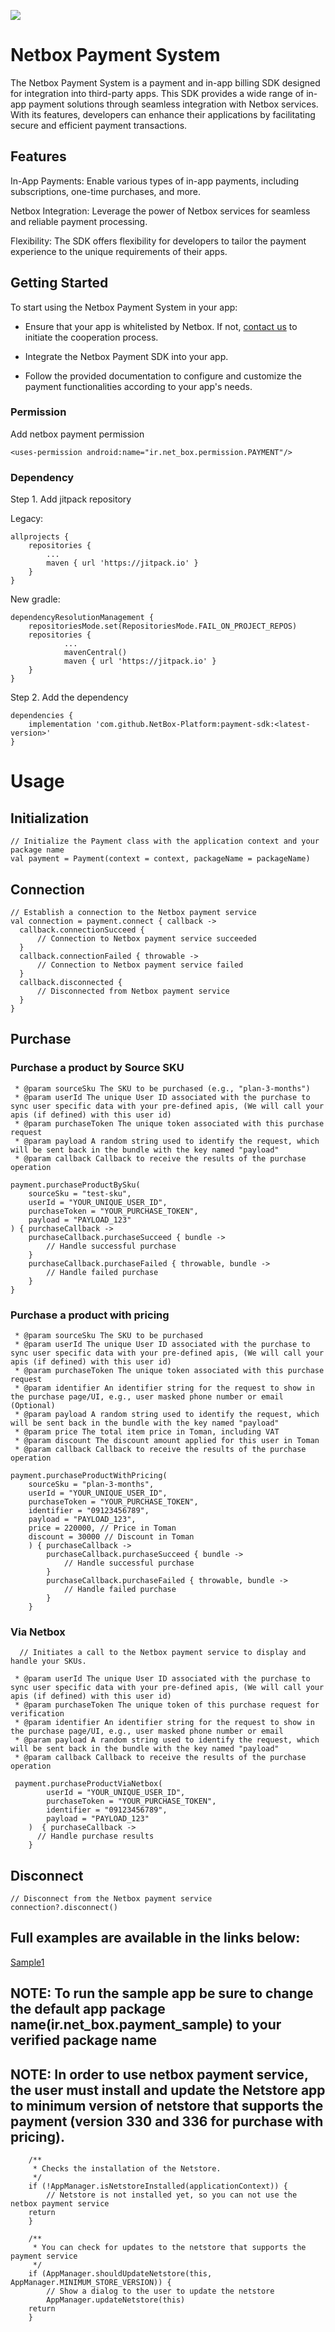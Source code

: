 [![](https://jitpack.io/v/NetBox-Platform/payment-sdk.svg)](https://jitpack.io/#NetBox-Platform/payment-sdk)


# Netbox Payment System
The Netbox Payment System is a payment and in-app billing SDK designed for integration into third-party apps. This SDK provides a wide range of in-app payment solutions through seamless integration with Netbox services.
With its features, developers can enhance their applications by facilitating secure and efficient payment transactions.

## Features
In-App Payments: Enable various types of in-app payments, including subscriptions, one-time purchases, and more.

Netbox Integration: Leverage the power of Netbox services for seamless and reliable payment processing.

Flexibility: The SDK offers flexibility for developers to tailor the payment experience to the unique requirements of their apps.

## Getting Started
To start using the Netbox Payment System in your app:

- Ensure that your app is whitelisted by Netbox. If not, [contact us](https://netbox.info/contact-netbox/) to initiate the cooperation process.

- Integrate the Netbox Payment SDK into your app.

- Follow the provided documentation to configure and customize the payment functionalities according to your app's needs.

### Permission
Add netbox payment permission 

    <uses-permission android:name="ir.net_box.permission.PAYMENT"/>
    
### Dependency

Step 1. Add jitpack repository

Legacy:

	allprojects {
		repositories {
			...
			maven { url 'https://jitpack.io' }
		}
	}


New gradle:

    dependencyResolutionManagement {
        repositoriesMode.set(RepositoriesMode.FAIL_ON_PROJECT_REPOS)
        repositories {
    			...
       			mavenCentral()
    			maven { url 'https://jitpack.io' }
        }
    }

Step 2. Add the dependency

	dependencies {
 		implementation 'com.github.NetBox-Platform:payment-sdk:<latest-version>'
	}
	
# Usage
## Initialization
    // Initialize the Payment class with the application context and your package name
    val payment = Payment(context = context, packageName = packageName)
## Connection
    // Establish a connection to the Netbox payment service
    val connection = payment.connect { callback ->
      callback.connectionSucceed {
          // Connection to Netbox payment service succeeded
      }
      callback.connectionFailed { throwable ->
          // Connection to Netbox payment service failed
      }
      callback.disconnected {
          // Disconnected from Netbox payment service
      }
    }
  
## Purchase
### Purchase a product by Source SKU

     * @param sourceSku The SKU to be purchased (e.g., "plan-3-months")
     * @param userId The unique User ID associated with the purchase to sync user specific data with your pre-defined apis, (We will call your apis (if defined) with this user id)
     * @param purchaseToken The unique token associated with this purchase request
     * @param payload A random string used to identify the request, which will be sent back in the bundle with the key named "payload"
     * @param callback Callback to receive the results of the purchase operation
     
    payment.purchaseProductBySku(
	    sourceSku = "test-sku",
	    userId = "YOUR_UNIQUE_USER_ID",
        purchaseToken = "YOUR_PURCHASE_TOKEN",
        payload = "PAYLOAD_123"
    ) { purchaseCallback ->
        purchaseCallback.purchaseSucceed { bundle ->
            // Handle successful purchase
        }
        purchaseCallback.purchaseFailed { throwable, bundle ->
            // Handle failed purchase
        }
    }

### Purchase a product with pricing
     * @param sourceSku The SKU to be purchased
     * @param userId The unique User ID associated with the purchase to sync user specific data with your pre-defined apis, (We will call your apis (if defined) with this user id)
     * @param purchaseToken The unique token associated with this purchase request
     * @param identifier An identifier string for the request to show in the purchase page/UI, e.g., user masked phone number or email (Optional)
     * @param payload A random string used to identify the request, which will be sent back in the bundle with the key named "payload"
     * @param price The total item price in Toman, including VAT
     * @param discount The discount amount applied for this user in Toman
     * @param callback Callback to receive the results of the purchase operation
     
	payment.purchaseProductWithPricing(
		sourceSku = "plan-3-months",
		userId = "YOUR_UNIQUE_USER_ID",
		purchaseToken = "YOUR_PURCHASE_TOKEN",
		identifier = "09123456789",
		payload = "PAYLOAD_123",
		price = 220000, // Price in Toman
		discount = 30000 // Discount in Toman
		) { purchaseCallback ->
			purchaseCallback.purchaseSucceed { bundle ->
			    // Handle successful purchase
			}
			purchaseCallback.purchaseFailed { throwable, bundle ->
			    // Handle failed purchase
			}
		}
### Via Netbox

      // Initiates a call to the Netbox payment service to display and handle your SKUs.

     * @param userId The unique User ID associated with the purchase to sync user specific data with your pre-defined apis, (We will call your apis (if defined) with this user id)
     * @param purchaseToken The unique token of this purchase request for verification
     * @param identifier An identifier string for the request to show in the purchase page/UI, e.g., user masked phone number or email
     * @param payload A random string used to identify the request, which will be sent back in the bundle with the key named "payload"
     * @param callback Callback to receive the results of the purchase operation
     
     payment.purchaseProductViaNetbox(
            userId = "YOUR_UNIQUE_USER_ID",
            purchaseToken = "YOUR_PURCHASE_TOKEN",
            identifier = "09123456789",
            payload = "PAYLOAD_123"
        )  { purchaseCallback ->
          // Handle purchase results
        }


## Disconnect

    // Disconnect from the Netbox payment service
    connection?.disconnect()

    
## Full examples are available in the links below:
[Sample1](https://github.com/NetBox-Platform/payment-sdk/blob/main/sample/src/main/java/ir/net_box/payment_sample/MainActivity.kt)

## NOTE: To run the sample app be sure to change the default app package name(ir.net_box.payment_sample) to your verified package name
## NOTE: In order to use netbox payment service, the user must install and update the Netstore app to minimum version of netstore that supports the payment (version 330 and 336 for purchase with pricing).
        /**
         * Checks the installation of the Netstore.
         */
        if (!AppManager.isNetstoreInstalled(applicationContext)) {
            // Netstore is not installed yet, so you can not use the netbox payment service
	    return
        }

        /** 
         * You can check for updates to the netstore that supports the payment service
         */
        if (AppManager.shouldUpdateNetstore(this, AppManager.MINIMUM_STORE_VERSION)) {
            // Show a dialog to the user to update the netstore
            AppManager.updateNetstore(this)
	    return
        }    

